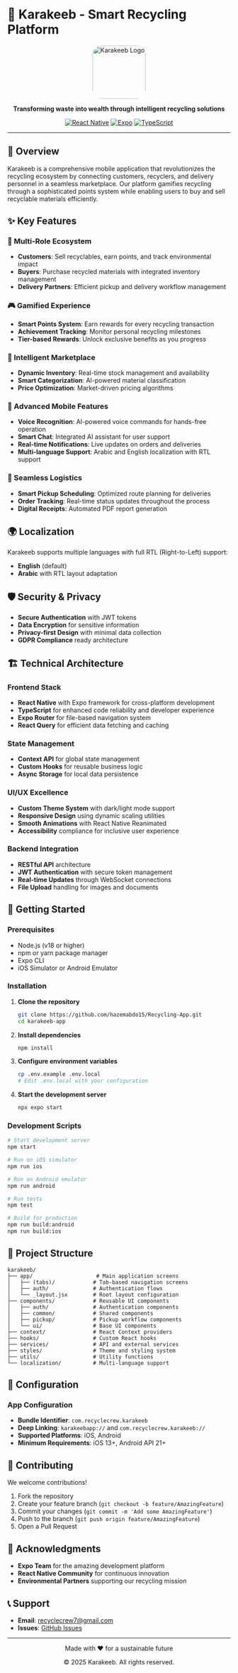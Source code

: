﻿# 🌱 Karakeeb - Smart Recycling Platform

<div align="center">
<img src="./assets/images/Karakeeb-logo.png" alt="Karakeeb Logo" width="120" height="120" style="border-radius: 20px;" />

<p><strong>Transforming waste into wealth through intelligent recycling solutions</strong></p>

[![React Native](https://img.shields.io/badge/React%20Native-0.74-blue.svg)](https://reactnative.dev/)
[![Expo](https://img.shields.io/badge/Expo-~53.0-black.svg)](https://expo.dev/)
[![TypeScript](https://img.shields.io/badge/TypeScript-5.3-blue.svg)](https://www.typescriptlang.org/)
</div>

---

## 🎯 Overview

Karakeeb is a comprehensive mobile application that revolutionizes the recycling ecosystem by connecting customers, recyclers, and delivery personnel in a seamless marketplace. Our platform gamifies recycling through a sophisticated points system while enabling users to buy and sell recyclable materials efficiently.

## ✨ Key Features

### 🔄 Multi-Role Ecosystem
- **Customers**: Sell recyclables, earn points, and track environmental impact
- **Buyers**: Purchase recycled materials with integrated inventory management
- **Delivery Partners**: Efficient pickup and delivery workflow management

### 🎮 Gamified Experience
- **Smart Points System**: Earn rewards for every recycling transaction
- **Achievement Tracking**: Monitor personal recycling milestones
- **Tier-based Rewards**: Unlock exclusive benefits as you progress

### 🛒 Intelligent Marketplace
- **Dynamic Inventory**: Real-time stock management and availability
- **Smart Categorization**: AI-powered material classification
- **Price Optimization**: Market-driven pricing algorithms

### 📱 Advanced Mobile Features
- **Voice Recognition**: AI-powered voice commands for hands-free operation
- **Smart Chat**: Integrated AI assistant for user support
- **Real-time Notifications**: Live updates on orders and deliveries
- **Multi-language Support**: Arabic and English localization with RTL support

### 🚚 Seamless Logistics
- **Smart Pickup Scheduling**: Optimized route planning for deliveries
- **Order Tracking**: Real-time status updates throughout the process
- **Digital Receipts**: Automated PDF report generation

## 🌍 Localization

Karakeeb supports multiple languages with full RTL (Right-to-Left) support:
- **English** (default)
- **Arabic** with RTL layout adaptation

## 🛡️ Security & Privacy

- **Secure Authentication** with JWT tokens
- **Data Encryption** for sensitive information
- **Privacy-first Design** with minimal data collection
- **GDPR Compliance** ready architecture


## 🏗️ Technical Architecture

### Frontend Stack
- **React Native** with Expo framework for cross-platform development
- **TypeScript** for enhanced code reliability and developer experience
- **Expo Router** for file-based navigation system
- **React Query** for efficient data fetching and caching

### State Management
- **Context API** for global state management
- **Custom Hooks** for reusable business logic
- **Async Storage** for local data persistence

### UI/UX Excellence
- **Custom Theme System** with dark/light mode support
- **Responsive Design** using dynamic scaling utilities
- **Smooth Animations** with React Native Reanimated
- **Accessibility** compliance for inclusive user experience

### Backend Integration
- **RESTful API** architecture
- **JWT Authentication** with secure token management
- **Real-time Updates** through WebSocket connections
- **File Upload** handling for images and documents

## 🚀 Getting Started

### Prerequisites
- Node.js (v18 or higher)
- npm or yarn package manager
- Expo CLI
- iOS Simulator or Android Emulator

### Installation

1. **Clone the repository**
   ```bash
   git clone https://github.com/hazemabdo15/Recycling-App.git
   cd karakeeb-app
   ```

2. **Install dependencies**
   ```bash
   npm install
   ```

3. **Configure environment variables**
   ```bash
   cp .env.example .env.local
   # Edit .env.local with your configuration
   ```

4. **Start the development server**
   ```bash
   npx expo start
   ```

### Development Scripts

```bash
# Start development server
npm start

# Run on iOS simulator
npm run ios

# Run on Android emulator
npm run android

# Run tests
npm test

# Build for production
npm run build:android
npm run build:ios
```

## 📂 Project Structure

```
karakeeb/
├── app/                    # Main application screens
│   ├── (tabs)/            # Tab-based navigation screens
│   ├── auth/              # Authentication flows
│   └── _layout.jsx        # Root layout configuration
├── components/            # Reusable UI components
│   ├── auth/              # Authentication components
│   ├── common/            # Shared components
│   ├── pickup/            # Pickup workflow components
│   └── ui/                # Base UI components
├── context/               # React Context providers
├── hooks/                 # Custom React hooks
├── services/              # API and external services
├── styles/                # Theme and styling system
├── utils/                 # Utility functions
└── localization/          # Multi-language support
```

## 🔧 Configuration

### App Configuration
- **Bundle Identifier**: `com.recyclecrew.karakeeb`
- **Deep Linking**: `karakeebapp://` and `com.recyclecrew.karakeeb://`
- **Supported Platforms**: iOS, Android
- **Minimum Requirements**: iOS 13+, Android API 21+

## 🤝 Contributing

We welcome contributions!

1. Fork the repository
2. Create your feature branch (`git checkout -b feature/AmazingFeature`)
3. Commit your changes (`git commit -m 'Add some AmazingFeature'`)
4. Push to the branch (`git push origin feature/AmazingFeature`)
5. Open a Pull Request

## 🙏 Acknowledgments

- **Expo Team** for the amazing development platform
- **React Native Community** for continuous innovation
- **Environmental Partners** supporting our recycling mission

## 📞 Support

- **Email**: recyclecrew7@gmail.com
- **Issues**: [GitHub Issues](https://github.com/hazemabdo15/Recycling-App/issues)

---

<div align="center">
  <p>Made with ❤️ for a sustainable future</p>
  <p>© 2025 Karakeeb. All rights reserved.</p>
</div>